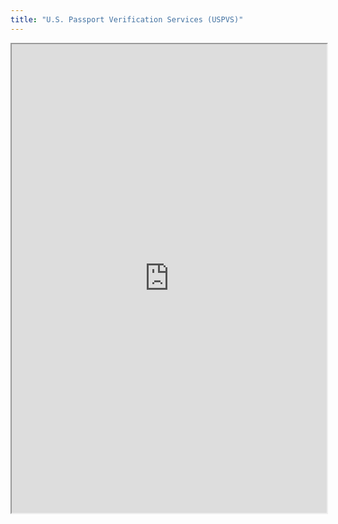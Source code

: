 ```yaml
---
title: "U.S. Passport Verification Services (USPVS)"
---
```



<iframe height="750" width="100%" src="https://ewelton.github.io/ktest/wiki.html#U.S.%20Passport%20Verification%20Services%20(USPVS)"></iframe>
